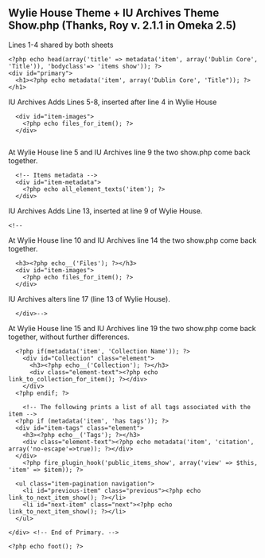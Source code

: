 ## Wylie House Theme + IU Archives Theme Show.php (Thanks, Roy v. 2.1.1 in Omeka 2.5) ##

Lines 1-4 shared by both sheets

```
<?php echo head(array('title' => metadata('item', array('Dublin Core', 'Title')), 'bodyclass'=> 'items show')); ?>
<div id="primary">
  <h1><?php echo metadata('item', array('Dublin Core', 'Title")); ?></h1>

```

IU Archives Adds Lines 5-8, inserted after line 4 in Wylie House

```
  <div id="item-images">
    <?php echo files_for_item(); ?>
  </div>
  
  ```
  
  At Wylie House line 5 and IU Archives line 9 the two show.php come back together.
  
  ```
    <!-- Items metadata -->
    <div id="item-metadata">
      <?php echo all_element_texts('item'); ?>
    </div>
  ```
  
  IU Archives Adds Line 13, inserted at line 9 of Wylie House.
  
  ```
  <!--
  ```
  
  At Wylie House line 10 and IU Archives line 14 the two show.php come back together.
  
  ```
    <h3><?php echo__('Files'); ?></h3>
    <div id="item-images">
      <?php echo files_for_item(); ?>
    </div>
  ```
  
  IU Archives alters line 17 (line 13 of Wylie House).
  
  ```
    </div>-->
  ```
  
  At Wylie House line 15 and IU Archives line 19 the two show.php come back together, without further differences.
  
  ```
    <?php if(metadata('item', 'Collection Name')); ?>
      <div id="Collection" class="element">
        <h3><?php echo__('Collection'); ?></h3>
        <div class="element-text"><?php echo link_to_collection_for_item(); ?></div>
      </div>
    <?php endif; ?>
    
      <!-- The following prints a list of all tags associated with the item -->
    <?php if (metadata('item', 'has tags')); ?>
    <div id="item-tags" class="element">
      <h3><?php echo__('Tags'); ?></h3>
      <div class="element-text"><?php echo metadata('item', 'citation', array('no-escape'=>true)); ?></div>
    </div>
      <?php fire_plugin_hook('public_items_show', array('view' => $this, 'item' => $item)); ?>
      
    <ul class="item-pagination navigation">
      <li id="previous-item" class="previous"><?php echo link_to_next_item_show(); ?></li>
      <li id="next-item" class="next"><?php echo link_to_next_item_show(); ?></li>
    </ul>
    
 </div> <!-- End of Primary. -->
 
  <?php echo foot(); ?>
 ```
 



